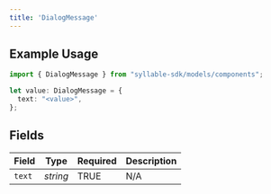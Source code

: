 ```yaml
---
title: 'DialogMessage'
---
```


## Example Usage

```typescript
import { DialogMessage } from "syllable-sdk/models/components";

let value: DialogMessage = {
  text: "<value>",
};
```

## Fields

| Field              | Type               | Required           | Description        |
| ------------------ | ------------------ | ------------------ | ------------------ |
| `text`             | *string*           | TRUE | N/A                |
